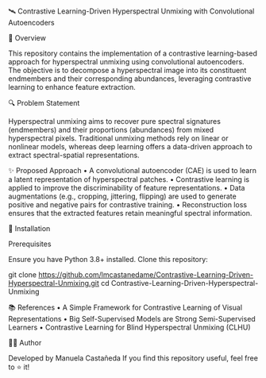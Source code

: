 🛰 Contrastive Learning-Driven Hyperspectral Unmixing with Convolutional Autoencoders

📌 Overview

This repository contains the implementation of a contrastive learning-based approach for hyperspectral unmixing using convolutional autoencoders. The objective is to decompose a hyperspectral image into its constituent endmembers and their corresponding abundances, leveraging contrastive learning to enhance feature extraction.

🔍 Problem Statement

Hyperspectral unmixing aims to recover pure spectral signatures (endmembers) and their proportions (abundances) from mixed hyperspectral pixels. Traditional unmixing methods rely on linear or nonlinear models, whereas deep learning offers a data-driven approach to extract spectral-spatial representations.

✨ Proposed Approach
	•	A convolutional autoencoder (CAE) is used to learn a latent representation of hyperspectral patches.
	•	Contrastive learning is applied to improve the discriminability of feature representations.
	•	Data augmentations (e.g., cropping, jittering, flipping) are used to generate positive and negative pairs for contrastive training.
	•	Reconstruction loss ensures that the extracted features retain meaningful spectral information.

🚀 Installation

Prerequisites

Ensure you have Python 3.8+ installed. Clone this repository:

git clone https://github.com/lmcastanedame/Contrastive-Learning-Driven-Hyperspectral-Unmixing.git
cd Contrastive-Learning-Driven-Hyperspectral-Unmixing

📚 References
	•	A Simple Framework for Contrastive Learning of Visual Representations
	•	Big Self-Supervised Models are Strong Semi-Supervised Learners
	•	Contrastive Learning for Blind Hyperspectral Unmixing (CLHU)

👩‍💻 Author

Developed by Manuela Castañeda
If you find this repository useful, feel free to ⭐ it!
